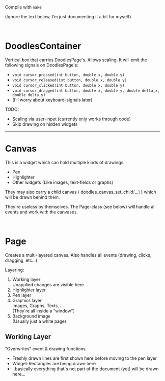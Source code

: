 Compile with `make`

(Ignore the text below, I'm just documenting it a bit for myself)

<br/>

# DoodlesContainer

Vertical box that carries DoodlesPage's. Allows scaling.
It will emit the following signals on DoodlesPage's:
* `void cursor_pressed(int button, double x, double y)`
* `void cursor_released(int button, double x, double y)`
* `void cursor_clicked(int button, double x, double y)`
* `void cursor_dragged(int button, double x, double y, double delta_x, double delta_y)`
* (I'll worry about keyboard-signals later)

TODO:
* Scaling via user-input (currently only works through code)
* Skip drawing on hidden widgets

****

# Canvas

This is a widget which can hold multiple kinds of drawings.

* Pen
* Highlighter
* Other widgets (Like images, text-fields or graphs)

They may also carry a child canvas ( doodles\_canvas\_set\_child(...) ) which will
be drawn behind them.

They're useless by themselves. The Page-class (see below) will handle all events
and work with the canvases.

<br/>

# Page

Creates a multi-layered canvas. Also handles all events (drawing, clicks, dragging, etc...)

Layering:

1. Working layer<br/>Unapplied changes are visible here
2. Highlighter layer
3. Pen layer
4. Graphics layer<br/>Images, Graphs, Texts, ...<br/>(They're all inside a "window")
5. Background image<br/>(Usually just a white page)

## Working Layer

"Overwrites" event & drawing functions.

* Freshly drawn lines are first shown here before moving to the pen layer
* Widget-Rectangles are being drawn here
* ..basically everything that's not part of the document (yet) will be drawn here...










